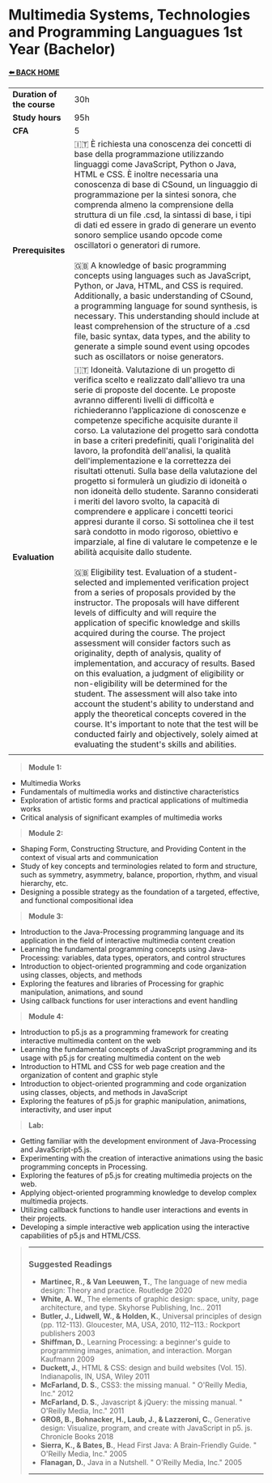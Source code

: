 # **Multimedia Systems, Technologies and Programming Languagues 1st Year (Bachelor)**  

[**⬅️ BACK HOME**](/README.md) 

|                          |     |
|:-------------------------|:----|  
|**Duration of the course**|30h  |
|**Study hours**           |95h  |
|**CFA**                   |5    |
|**Prerequisites**         |🇮🇹 È richiesta una conoscenza dei concetti di base della programmazione utilizzando linguaggi come JavaScript, Python o Java, HTML e CSS. È inoltre necessaria una conoscenza di base di CSound, un linguaggio di programmazione per la sintesi sonora, che comprenda almeno la comprensione della struttura di un file .csd, la sintassi di base, i tipi di dati ed essere in grado di generare un evento sonoro semplice usando opcode come oscillatori o generatori di rumore.<br><br>🇬🇧 A knowledge of basic programming concepts using languages such as JavaScript, Python, or Java, HTML, and CSS is required. Additionally, a basic understanding of CSound, a programming language for sound synthesis, is necessary. This understanding should include at least comprehension of the structure of a .csd file, basic syntax, data types, and the ability to generate a simple sound event using opcodes such as oscillators or noise generators. |
|**Evaluation**            |🇮🇹 Idoneità. Valutazione di un progetto di verifica scelto e realizzato dall'allievo tra una serie di proposte del docente. Le proposte avranno differenti livelli di difficoltà e richiederanno l’applicazione di conoscenze e competenze specifiche acquisite durante il corso. La valutazione del progetto sarà condotta in base a criteri predefiniti, quali l'originalità del lavoro, la profondità dell'analisi, la qualità dell'implementazione e la correttezza dei risultati ottenuti. Sulla base della valutazione del progetto si formulerà un giudizio di idoneità o non idoneità dello studente. Saranno considerati i meriti del lavoro svolto, la capacità di comprendere e applicare i concetti teorici appresi durante il corso. Si sottolinea che il test sarà condotto in modo rigoroso, obiettivo e imparziale, al fine di valutare le competenze e le abilità acquisite dallo studente.<br><br>🇬🇧 Eligibility test. Evaluation of a student-selected and implemented verification project from a series of proposals provided by the instructor. The proposals will have different levels of difficulty and will require the application of specific knowledge and skills acquired during the course. The project assessment will consider factors such as originality, depth of analysis, quality of implementation, and accuracy of results. Based on this evaluation, a judgment of eligibility or non-eligibility will be determined for the student. The assessment will also take into account the student's ability to understand and apply the theoretical concepts covered in the course. It's important to note that the test will be conducted fairly and objectively, solely aimed at evaluating the student's skills and abilities.|
|                          |     |

>**Module 1:**

- Multimedia Works
- Fundamentals of multimedia works and distinctive characteristics
- Exploration of artistic forms and practical applications of multimedia works
- Critical analysis of significant examples of multimedia works

>**Module 2:**

- Shaping Form, Constructing Structure, and Providing Content in the context of visual arts and communication
- Study of key concepts and terminologies related to form and structure, such as symmetry, asymmetry, balance, proportion, rhythm, and visual hierarchy, etc.
- Designing a possible strategy as the foundation of a targeted, effective, and functional compositional idea

>**Module 3:**

- Introduction to the Java-Processing programming language and its application in the field of interactive multimedia content creation
- Learning the fundamental programming concepts using Java-Processing: variables, data types, operators, and control structures
- Introduction to object-oriented programming and code organization using classes, objects, and methods
- Exploring the features and libraries of Processing for graphic manipulation, animations, and sound
- Using callback functions for user interactions and event handling

>**Module 4:**

- Introduction to p5.js as a programming framework for creating interactive multimedia content on the web
- Learning the fundamental concepts of JavaScript programming and its usage with p5.js for creating multimedia content on the web
- Introduction to HTML and CSS for web page creation and the organization of content and graphic style
- Introduction to object-oriented programming and code organization using classes, objects, and methods in JavaScript
- Exploring the features of p5.js for graphic manipulation, animations, interactivity, and user input

>**Lab:**

- Getting familiar with the development environment of Java-Processing and JavaScript-p5.js.
- Experimenting with the creation of interactive animations using the basic programming concepts in Processing.
- Exploring the features of p5.js for creating multimedia projects on the web.
- Applying object-oriented programming knowledge to develop complex multimedia projects.
- Utilizing callback functions to handle user interactions and events in their projects.
- Developing a simple interactive web application using the interactive capabilities of p5.js and HTML/CSS.

>---
>
>### **Suggested Readings**  
>
>- **Martinec, R., & Van Leeuwen, T.**, The language of new media design: Theory and practice. Routledge 2020
>- **White, A. W.**, The elements of graphic design: space, unity, page architecture, and type. Skyhorse Publishing, Inc.. 2011
>- **Butler, J., Lidwell, W., & Holden, K.**, Universal principles of design (pp. 112-113). Gloucester, MA, USA, 2010, 112–113.: Rockport publishers 2003
>- **Shiffman, D.**, Learning Processing: a beginner's guide to programming images, animation, and interaction. Morgan Kaufmann 2009
>- **Duckett, J.**, HTML & CSS: design and build websites (Vol. 15). Indianapolis, IN, USA, Wiley 2011
>- **McFarland, D. S.**, CSS3: the missing manual. " O'Reilly Media, Inc." 2012
>- **McFarland, D. S.**, Javascript & jQuery: the missing manual. " O'Reilly Media, Inc." 2011
>- **GROß, B., Bohnacker, H., Laub, J., & Lazzeroni, C.**, Generative design: Visualize, program, and create with JavaScript in p5. js. Chronicle Books 2018
>- **Sierra, K., & Bates, B.**, Head First Java: A Brain-Friendly Guide. " O'Reilly Media, Inc." 2005
>- **Flanagan, D.**, Java in a Nutshell. " O'Reilly Media, Inc." 2005
>
>---
